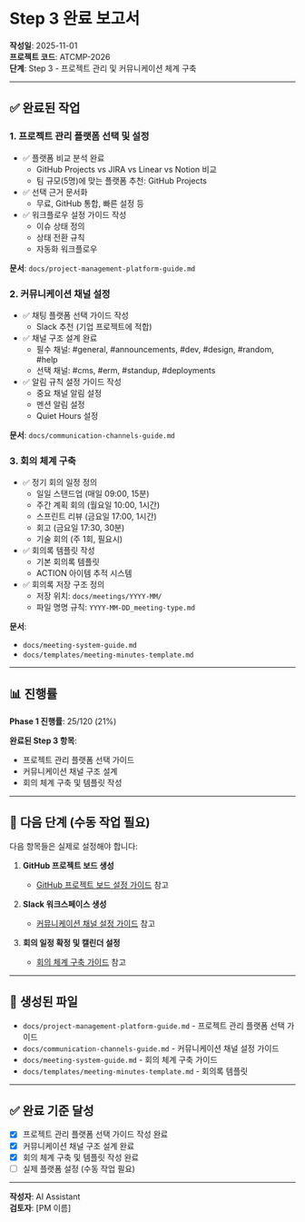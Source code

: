 # Step 3 완료 보고서

**작성일**: 2025-11-01  
**프로젝트 코드**: ATCMP-2026  
**단계**: Step 3 - 프로젝트 관리 및 커뮤니케이션 체계 구축

---

## ✅ 완료된 작업

### 1. 프로젝트 관리 플랫폼 선택 및 설정

- ✅ 플랫폼 비교 분석 완료
  - GitHub Projects vs JIRA vs Linear vs Notion 비교
  - 팀 규모(5명)에 맞는 플랫폼 추천: GitHub Projects
- ✅ 선택 근거 문서화
  - 무료, GitHub 통합, 빠른 설정 등
- ✅ 워크플로우 설정 가이드 작성
  - 이슈 상태 정의
  - 상태 전환 규칙
  - 자동화 워크플로우

**문서**: `docs/project-management-platform-guide.md`

### 2. 커뮤니케이션 채널 설정

- ✅ 채팅 플랫폼 선택 가이드 작성
  - Slack 추천 (기업 프로젝트에 적합)
- ✅ 채널 구조 설계 완료
  - 필수 채널: #general, #announcements, #dev, #design, #random, #help
  - 선택 채널: #cms, #erm, #standup, #deployments
- ✅ 알림 규칙 설정 가이드 작성
  - 중요 채널 알림 설정
  - 멘션 알림 설정
  - Quiet Hours 설정

**문서**: `docs/communication-channels-guide.md`

### 3. 회의 체계 구축

- ✅ 정기 회의 일정 정의
  - 일일 스탠드업 (매일 09:00, 15분)
  - 주간 계획 회의 (월요일 10:00, 1시간)
  - 스프린트 리뷰 (금요일 17:00, 1시간)
  - 회고 (금요일 17:30, 30분)
  - 기술 회의 (주 1회, 필요시)
- ✅ 회의록 템플릿 작성
  - 기본 회의록 템플릿
  - ACTION 아이템 추적 시스템
- ✅ 회의록 저장 구조 정의
  - 저장 위치: `docs/meetings/YYYY-MM/`
  - 파일 명명 규칙: `YYYY-MM-DD_meeting-type.md`

**문서**: 
- `docs/meeting-system-guide.md`
- `docs/templates/meeting-minutes-template.md`

---

## 📊 진행률

**Phase 1 진행률**: 25/120 (21%)

**완료된 Step 3 항목**:
- 프로젝트 관리 플랫폼 선택 가이드
- 커뮤니케이션 채널 구조 설계
- 회의 체계 구축 및 템플릿 작성

---

## 🚀 다음 단계 (수동 작업 필요)

다음 항목들은 실제로 설정해야 합니다:

1. **GitHub 프로젝트 보드 생성**
   - [GitHub 프로젝트 보드 설정 가이드](./github-project-board-guide.md) 참고

2. **Slack 워크스페이스 생성**
   - [커뮤니케이션 채널 설정 가이드](./communication-channels-guide.md) 참고

3. **회의 일정 확정 및 캘린더 설정**
   - [회의 체계 구축 가이드](./meeting-system-guide.md) 참고

---

## 📝 생성된 파일

- `docs/project-management-platform-guide.md` - 프로젝트 관리 플랫폼 선택 가이드
- `docs/communication-channels-guide.md` - 커뮤니케이션 채널 설정 가이드
- `docs/meeting-system-guide.md` - 회의 체계 구축 가이드
- `docs/templates/meeting-minutes-template.md` - 회의록 템플릿

---

## ✅ 완료 기준 달성

- [x] 프로젝트 관리 플랫폼 선택 가이드 작성 완료
- [x] 커뮤니케이션 채널 구조 설계 완료
- [x] 회의 체계 구축 및 템플릿 작성 완료
- [ ] 실제 플랫폼 설정 (수동 작업 필요)

---

**작성자**: AI Assistant  
**검토자**: [PM 이름]

